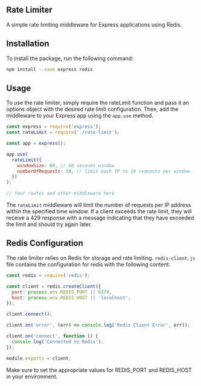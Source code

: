 ## Rate Limiter

A simple rate limiting middleware for Express applications using Redis.

## Installation

To install the package, run the following command:

```bash
npm install --save express redis
```

## Usage

To use the rate limiter, simply require the rateLimit function and pass it an options object with the desired rate limit configuration. Then, add the middleware to your Express app using the `app.use` method.

```javascript
const express = require('express');
const rateLimit = require('./rate-limit');

const app = express();

app.use(
  rateLimit({
    windowSize: 60, // 60 seconds window
    numberOfRequests: 10, // limit each IP to 10 requests per window
  })
);

// Your routes and other middleware here
```

The `rateLimit` middleware will limit the number of requests per IP address within the specified time window. If a client exceeds the rate limit, they will receive a 429 response with a message indicating that they have exceeded the limit and should try again later.

## Redis Configuration

The rate limiter relies on Redis for storage and rate limiting. `redis-client.js` file contains the configuration for redis with the following content:

```javascript
const redis = require('redis');

const client = redis.createClient({
  port: process.env.REDIS_PORT || 6379,
  host: process.env.REDIS_HOST || 'localhost',
});

client.connect();

client.on('error', (err) => console.log('Redis Client Error', err));

client.on('connect', function () {
  console.log('Connected to Redis');
});

module.exports = client;
```

Make sure to set the appropriate values for REDIS_PORT and REDIS_HOST in your environment.
